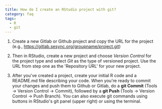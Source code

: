 ```yaml
---
title: How do I create an RStudio project with git?
category: faq
tags:
  - R
  - git
---
```



1. Create a new Gitlab or Github project and copy the URL for the project (e.g., https://gitlab.sesync.org/groupname/project.git)

1. Then in RStudio, create a new project and choose *Version Control* for the project type and select *Git* as the type of versioned project. Use the URL from step one as the 'Repository URL' for your new project.

1. After you've created a project, create your initial R code and a README.md file describing your code. When you're ready to commit your changes and push them to Github or Gitlab, do a **git Commit** (Tools -> Version Control -> Commit), followed by a **git Push** (Tools -> Version Control -> Push Branch). You can also execute git commands using buttons in RStudio's git panel (upper right) or using the terminal. 
